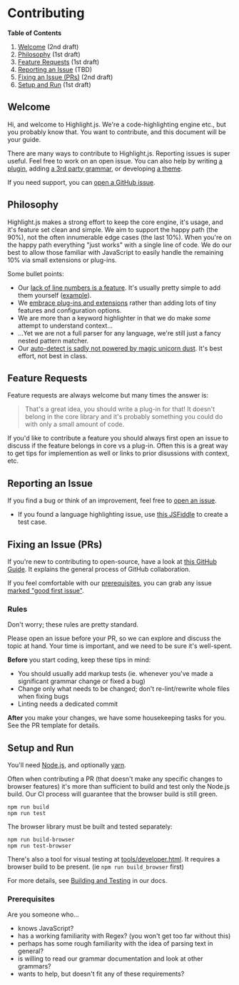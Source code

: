 # Contributing

**Table of Contents**
1. [Welcome](#welcome) (2nd draft)
2. [Philosophy](#philosophy) (1st draft)
3. [Feature Requests](#feature-requests) (1st draft)
4. [Reporting an Issue](#reporting-an-issue) (TBD)
5. [Fixing an Issue (PRs)](#fixing-an-issue-prs) (2nd draft)
6. [Setup and Run](#setup-and-run) (1st draft)


## Welcome
Hi, and welcome to Highlight.js. We're a code-highlighting engine etc., but you probably know that. You want to contribute, and this document will be your guide.

There are many ways to contribute to Highlight.js. Reporting issues is super useful. Feel free to work on an open issue. You can also help by writing [a plugin](https://highlightjs.readthedocs.io/en/latest/plugin-api.html), adding [a 3rd party grammar](https://github.com/highlightjs/highlight.js/blob/master/extra/3RD_PARTY_QUICK_START.md), or developing [a theme](https://highlightjs.readthedocs.io/en/latest/style-guide.html).

If you need support, you can [open a GitHub issue](https://github.com/highlightjs/highlight.js/issues/new/choose).


## Philosophy

Highlight.js makes a strong effort to keep the core engine, it's usage, and it's feature set clean and simple.  We aim to support the happy path (the 90%), not the often innumerable edge cases (the last 10%).  When you're on the happy path everything "just works" with a single line of code.  We do our best to allow those familiar with JavaScript to easily handle the remaining 10% via small extensions or plug-ins.

Some bullet points:

- Our [lack of line numbers is a feature](https://highlightjs.readthedocs.io/en/latest/line-numbers.html). It's usually pretty simple to add them yourself ([example](https://github.com/taufik-nurrohman/highlight.ln.js)).
- We [embrace plug-ins and extensions](https://github.com/highlightjs/highlight.js/issues/2225) rather than adding lots of tiny features and configuration options.
- We are more than a keyword highlighter in that we do make _some_ attempt to understand context...
- ...Yet we are not a full parser for any language, we're still just a fancy nested pattern matcher.
- Our [auto-detect is sadly not powered by magic unicorn dust](https://github.com/highlightjs/highlight.js/issues/1213). It's best effort, not best in class.


## Feature Requests
Feature requests are always welcome but many times the answer is:

> That's a great idea, you should write a plug-in for that! It doesn't belong in the core library and it's probably something you could do with only a small amount of code.

If you'd like to contribute a feature you should always first open an issue to discuss if the feature belongs in core vs a plug-in.  Often this is a great way to get tips for implemention as well or links to prior disussions with context, etc.


## Reporting an Issue
If you find a bug or think of an improvement, feel free to [open an issue](https://github.com/highlightjs/highlight.js/issues/new/choose).
- If you found a language highlighting issue, use [this JSFiddle](https://jsfiddle.net/ajoshguy/2bmdswn6/) to create a test case.


## Fixing an Issue (PRs)
If you're new to contributing to open-source, have a look at [this GitHub Guide](https://guides.github.com/activities/forking). It explains the general process of GitHub collaboration.

If you feel comfortable with our [prerequisites](#prerequisites), you can grab any issue [marked "good first issue"](https://github.com/highlightjs/highlight.js/issues?q=is%3Aissue+is%3Aopen+label%3A%22good+first+issue%22).


### Rules
Don't worry; these rules are pretty standard.

Please open an issue before your PR, so we can explore and discuss the topic at hand. Your time is important, and we need to be sure it's well-spent.

**Before** you start coding, keep these tips in mind:
- You should usually add markup tests (ie. whenever you've made a significant grammar change or fixed a bug)
- Change only what needs to be changed; don't re-lint/rewrite whole files when fixing bugs
- Linting needs a dedicated commit

**After** you make your changes, we have some housekeeping tasks for you. See the PR template for details.


## Setup and Run

You'll need [Node.js](https://nodejs.dev/download/), and optionally [yarn](https://yarnpkg.com/).

Often when contributing a PR (that doesn't make any specific changes to browser
features) it's more than sufficient to build and test only the Node.js build.
Our CI process will guarantee that the browser build is still green.

```console
npm run build
npm run test
```

The browser library must be built and tested separately:

```console
npm run build-browser
npm run test-browser
```

There's also a tool for visual testing at [tools/developer.html](https://github.com/highlightjs/highlight.js/blob/master/tools/developer.html). It requires a browser build to be present. (ie `npm run build_browser` first)


For more details, see [Building and Testing](https://highlightjs.readthedocs.io/en/latest/building-testing.html) in our docs.

### Prerequisites
Are you someone who...
- knows JavaScript?
- has a working familiarity with Regex? (you won't get too far without this)
- perhaps has some rough familiarity with the idea of parsing text in general?
- is willing to read our grammar documentation and look at other grammars?
- wants to help, but doesn't fit any of these requirements?
